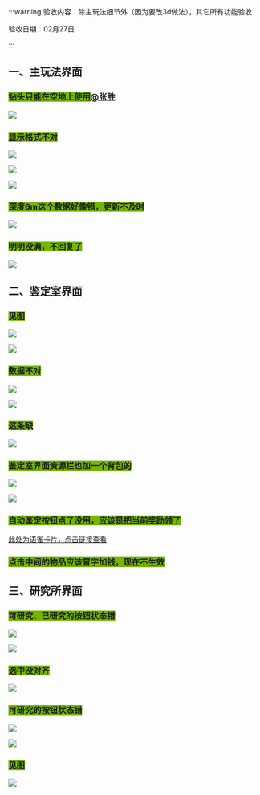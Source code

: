 :::warning
验收内容：除主玩法细节外（因为要改3d做法），其它所有功能验收

验收日期：02月27日

:::



## 一、主玩法界面
### <font style="background-color:#74B602;">钻头只能在空地上使用</font>[@张胜](undefined/zhangs-2sb9c)
![](https://cdn.nlark.com/yuque/0/2025/png/26927517/1740624028292-c9dfa3ed-4438-4a36-8ec1-e8fde331c9af.png)

### <font style="background-color:#74B602;">显示格式不对</font>
![](https://cdn.nlark.com/yuque/0/2025/png/26927517/1740624235129-e6a46d81-f16f-434b-adf2-3660468d07ec.png)

![](https://cdn.nlark.com/yuque/0/2025/png/26927517/1740624244951-26d9d5ba-ca31-4b27-a704-3c2c8ab84951.png)

![](https://cdn.nlark.com/yuque/0/2025/png/26927517/1740624255315-0d7024cf-74f7-44c0-b38e-5a0c7b8094df.png)

### <font style="background-color:#74B602;">深度6m这个数据好像错，更新不及时</font>
![](https://cdn.nlark.com/yuque/0/2025/png/26927517/1740625184617-72c1ebb6-b5e2-4690-851d-6ffc18783125.png)

### <font style="background-color:#74B602;">明明没满，不回复了</font>
![](https://cdn.nlark.com/yuque/0/2025/png/26927517/1740639428802-45c2d558-ad72-4ed2-be5e-38550dcd0337.png)

## 二、鉴定室界面
### <font style="background-color:#74B602;">见图</font>
![](https://cdn.nlark.com/yuque/0/2025/png/26927517/1740624370122-59201d50-627c-4166-9e0c-9b39b8e10af4.png)

![](https://cdn.nlark.com/yuque/0/2025/png/26927517/1740624386262-5034061d-bbae-4dde-8cfa-1f17ae07efdf.png)

### <font style="background-color:#74B602;">数据不对</font>
![](https://cdn.nlark.com/yuque/0/2025/png/26927517/1740624687989-3250a204-fe8f-4665-b12a-b10f98382816.png)

![](https://cdn.nlark.com/yuque/0/2025/png/26927517/1740624702293-eafbf70e-1a86-4e7b-b2ee-c89ed7ed3efe.png)

### <font style="background-color:#74B602;">这条缺</font>
![](https://cdn.nlark.com/yuque/0/2025/png/26927517/1740625020188-bf585f84-e8b0-41b8-923b-47a87f47b194.png)

### <font style="background-color:#74B602;">鉴定室界面资源栏也加一个背包的</font>
![](https://cdn.nlark.com/yuque/0/2025/png/26927517/1740625095049-24198469-dc7a-4a93-9434-b65377d52ff3.png)

![](https://cdn.nlark.com/yuque/0/2025/png/26927517/1740625108710-cc963bf4-7d54-45b5-b51c-af2f60aad0de.png)

### <font style="background-color:#74B602;">自动鉴定按钮点了没用，应该是把当前奖励领了</font>
[此处为语雀卡片，点击链接查看](https://www.yuque.com/zdlwma/kxyozs/repp7cy36oawh9hm#BAn63)

### <font style="background-color:#74B602;">点击中间的物品应该冒字加钱，现在不生效</font>


## 三、研究所界面
### <font style="background-color:#74B602;">可研究、已研究的按钮状态错</font>
![](https://cdn.nlark.com/yuque/0/2025/png/26927517/1740623849179-825376d1-7926-4585-991b-8a1cdb4fa0a9.png)

![](https://cdn.nlark.com/yuque/0/2025/png/26927517/1740624905391-4569b34b-154b-48f4-b0ef-d60d4de65dff.png)

### <font style="background-color:#74B602;">选中没对齐</font>
![](https://cdn.nlark.com/yuque/0/2025/png/26927517/1740623866046-463a3780-f05b-4df7-be7d-038b839960d5.png)

### <font style="background-color:#74B602;">可研究的按钮状态错</font>
![](https://cdn.nlark.com/yuque/0/2025/png/26927517/1740623899088-e1b893e2-bb82-4a93-aa65-15b06c6a8714.png)

![](https://cdn.nlark.com/yuque/0/2025/png/26927517/1740623933451-f555d601-ca33-43f0-8898-9530eb5090bb.png)

### <font style="background-color:#74B602;">见图</font>
![](https://cdn.nlark.com/yuque/0/2025/png/26927517/1740623959725-c4a184b0-b9f0-48f9-b176-f7954ead1a57.png)





